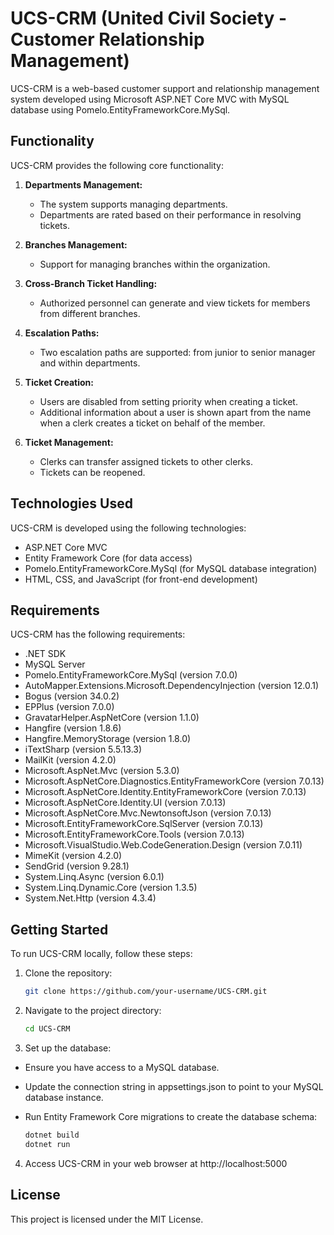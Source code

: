 # UCS-CRM (United Civil Society - Customer Relationship Management)

UCS-CRM is a web-based customer support and relationship management system developed using Microsoft ASP.NET Core MVC with MySQL database using Pomelo.EntityFrameworkCore.MySql.

## Functionality

UCS-CRM provides the following core functionality:

1. **Departments Management:**
   - The system supports managing departments.
   - Departments are rated based on their performance in resolving tickets.

2. **Branches Management:**
   - Support for managing branches within the organization.

3. **Cross-Branch Ticket Handling:**
   - Authorized personnel can generate and view tickets for members from different branches.

4. **Escalation Paths:**
   - Two escalation paths are supported: from junior to senior manager and within departments.

5. **Ticket Creation:**
   - Users are disabled from setting priority when creating a ticket.
   - Additional information about a user is shown apart from the name when a clerk creates a ticket on behalf of the member.

6. **Ticket Management:**
   - Clerks can transfer assigned tickets to other clerks.
   - Tickets can be reopened.

## Technologies Used

UCS-CRM is developed using the following technologies:

- ASP.NET Core MVC
- Entity Framework Core (for data access)
- Pomelo.EntityFrameworkCore.MySql (for MySQL database integration)
- HTML, CSS, and JavaScript (for front-end development)

## Requirements

UCS-CRM has the following requirements:

- .NET SDK
- MySQL Server
- Pomelo.EntityFrameworkCore.MySql (version 7.0.0)
- AutoMapper.Extensions.Microsoft.DependencyInjection (version 12.0.1)
- Bogus (version 34.0.2)
- EPPlus (version 7.0.0)
- GravatarHelper.AspNetCore (version 1.1.0)
- Hangfire (version 1.8.6)
- Hangfire.MemoryStorage (version 1.8.0)
- iTextSharp (version 5.5.13.3)
- MailKit (version 4.2.0)
- Microsoft.AspNet.Mvc (version 5.3.0)
- Microsoft.AspNetCore.Diagnostics.EntityFrameworkCore (version 7.0.13)
- Microsoft.AspNetCore.Identity.EntityFrameworkCore (version 7.0.13)
- Microsoft.AspNetCore.Identity.UI (version 7.0.13)
- Microsoft.AspNetCore.Mvc.NewtonsoftJson (version 7.0.13)
- Microsoft.EntityFrameworkCore.SqlServer (version 7.0.13)
- Microsoft.EntityFrameworkCore.Tools (version 7.0.13)
- Microsoft.VisualStudio.Web.CodeGeneration.Design (version 7.0.11)
- MimeKit (version 4.2.0)
- SendGrid (version 9.28.1)
- System.Linq.Async (version 6.0.1)
- System.Linq.Dynamic.Core (version 1.3.5)
- System.Net.Http (version 4.3.4)


## Getting Started

To run UCS-CRM locally, follow these steps:

1. Clone the repository:
   ```bash
   git clone https://github.com/your-username/UCS-CRM.git
   ```
2. Navigate to the project directory:
   ```bash
   cd UCS-CRM
   ```
3. Set up the database:

- Ensure you have access to a MySQL database.
- Update the connection string in appsettings.json to point to your MySQL database instance.
- Run Entity Framework Core migrations to create the database schema:

   ```bash
   dotnet build
  dotnet run
    ```
 4. Access UCS-CRM in your web browser at http://localhost:5000

## License

This project is licensed under the MIT License.